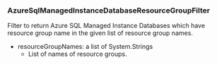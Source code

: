 ### AzureSqlManagedInstanceDatabaseResourceGroupFilter
Filter to return Azure SQL Managed Instance Databases which have resource group name in the given list of resource group names.

- resourceGroupNames: a list of System.Strings
  - List of names of resource groups.
